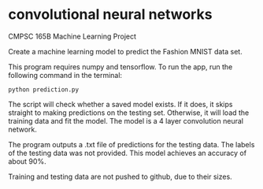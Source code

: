 # convolutional neural networks
CMPSC 165B Machine Learning Project

Create a machine learning model to predict the Fashion MNIST data set.

This program requires numpy and tensorflow.
To run the app, run the following command in the terminal:
```
python prediction.py
```

The script will check whether a saved model exists. If it does, it skips straight to making predictions on the testing set. Otherwise, it will load the training data and fit the model. The model is a 4 layer convolution neural network.

The program outputs a .txt file of predictions for the testing data. The labels of the testing data was not provided. This model achieves an accuracy of about 90%.

Training and testing data are not pushed to github, due to their sizes.
